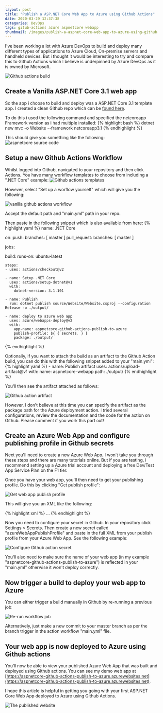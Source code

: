 ```yaml
---
layout: post
title: "Publish a ASP.NET Core Web App to Azure using Github Actions"
date: 2020-03-29 12:37:38
categories: DevOps
tags: gitub-actions azure aspnetcore webapp
thumbnail: /images/publish-a-aspnet-core-web-app-to-azure-using-github-actions/actions-opengraph.jpg
---
```

I've been working a lot with Azure DevOps to build and deploy many different types of applications to Azure Cloud, On-premise servers and handheld devices. But i thought it would be interesting to try and compare this to Github Actions which I believe is underpinned by Azure DevOps as it is owned by Microsoft.

![Github actions build](/images/publish-a-aspnet-core-web-app-to-azure-using-github-actions/actions-opengraph.jpg)

<!-- more -->

## Create a Vanilla ASP.NET Core 3.1 web app

So the app i choose to build and deploy was a ASP.NET Core 3.1 template app. I created a clean Github repo which can be [found here](https://github.com/Adamsimsy/aspnetcore-github-actions-publish-to-azure).

To do this i used the following command and specified the netcoreapp Framework version as i had multiple installed:
{% highlight bash %}
dotnet new mvc -o Website --framework netcoreapp3.1
{% endhighlight %}

This should give you something like the following:
![aspnetcore source code](/images/publish-a-aspnet-core-web-app-to-azure-using-github-actions/aspnetcore-source-code.jpg)

## Setup a new Github Actions Workflow

Whilst logged into Github, navigated to your repository and then click Actions. You have many workflow templates to choose from including a ".NET Core" example:
![Github actions templates](/images/publish-a-aspnet-core-web-app-to-azure-using-github-actions/github-action-templates.jpg)

However, select "Set up a worflow yourself" which will give you the following:

![vanilla github actions workflow](/images/publish-a-aspnet-core-web-app-to-azure-using-github-actions/vanilla-action-workflow.jpg)

Accept the default path and "main.yml" path in your repo.

Then paste in the following snippet which is also available from [here](https://github.com/Adamsimsy/aspnetcore-github-actions-publish-to-azure/blob/master/.github/workflows/main.yml):
{% highlight yaml %}
name: .NET Core

on:
  push:
    branches: [ master ]
  pull_request:
    branches: [ master ]
    
jobs:

  build:
    runs-on: ubuntu-latest
    
    steps:
    - uses: actions/checkout@v2

    - name: Setup .NET Core
      uses: actions/setup-dotnet@v1
      with:
        dotnet-version: 3.1.101

    - name: Publish
      run: dotnet publish source/Website/Website.csproj --configuration Release -o ./output/

    - name: deploy to azure web app
      uses: azure/webapps-deploy@v2
      with: 
        app-name: aspnetcore-github-actions-publish-to-azure
        publish-profile: ${ { secrets. } }
        package: ./output/
{% endhighlight %}

Optionally, if you want to attach the build as an artifact to the Github Action build, you can do this with the following snippet added to your "main.yml":
{% highlight yaml %}
    - name: Publish artifact
      uses: actions/upload-artifact@v1
      with:
        name: aspnetcore-webapp
        path: ./output/
{% endhighlight %}

You'll then see the artifact attached as follows:

![Github action artifact](/images/publish-a-aspnet-core-web-app-to-azure-using-github-actions/action-artifact.jpg)

However, I don't believe at this time you can specify the artifact as the package path for the Azure deployment action. I tried several configurations, review the documentation and the code for the action on Github. Please comment if you work this part out!

## Create an Azure Web App and configure publishing profile in Github secrets
Next you'll need to create a new Azure Web App. I won't take you through these steps and there are many tutorials online. But if you are testing, i recommend setting up a Azure trial account and deploying a free Dev/Test App Service Plan on the F1 tier.

Once you have your web app, you'll then need to get your publishing profile. Do this by clicking "Get publish profile":

![Get web app publish profile](/images/publish-a-aspnet-core-web-app-to-azure-using-github-actions/get-webapp-publish-profile.jpg)

This will give you an XML like the following:

{% highlight xml %}
<publishData><publishProfile profileName="test-github-action-webapp - Web Deploy" publishMethod="MSDeploy" />
...
</publishData>
{% endhighlight %}

Now you need to configure your secret in Github. In your repository click Settings > Secrets. Then create a new secret called "azureWebAppPublishProfile" and paste in the full XML from your publish profile from your Azure Web App. See the following example:

![Configure Github action secret](/images/publish-a-aspnet-core-web-app-to-azure-using-github-actions/configure-github-action-sceret.jpg)

You'll also need to make sure the name of your web app (in my example "aspnetcore-github-actions-publish-to-azure") is reflected in your "main.yml" otherwise it won't deploy correctly.

## Now trigger a build to deploy your web app to Azure
You can either trigger a build manually in Github by re-running a previous job:

![Re-run workflow job](/images/publish-a-aspnet-core-web-app-to-azure-using-github-actions/re-run-action.jpg)

Alternatively, just make a new commit to your master branch as per the branch trigger in the action workflow "main.yml" file.

## Your web app is now deployed to Azure using Github actions

You'll now be able to view your published Azure Web App that was built and deployed using Github actions. You can see my demo web app at [https://aspnetcore-github-actions-publish-to-azure.azurewebsites.net](https://aspnetcore-github-actions-publish-to-azure.azurewebsites.net).

I hope this article is helpful in getting you going with your first ASP.NET Core Web App deployed to Azure using Github Actions.

![The published website](/images/publish-a-aspnet-core-web-app-to-azure-using-github-actions/published-website.jpg)
